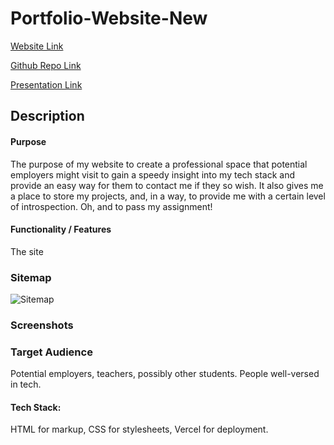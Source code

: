 # Portfolio-Website-New

[Website Link](https://portfolio-website-new-gilt.vercel.app/)

[Github Repo Link](https://github.com/CallanVass/Portfolio-Website-New)

[Presentation Link]()

## Description

#### Purpose

The purpose of my website to create a professional space that potential employers might visit to gain a speedy insight into my tech stack and provide an easy way for them to contact me if they so wish. It also gives me a place to store my projects, and, in a way, to provide me with a certain level of introspection. Oh, and to pass my assignment!

#### Functionality / Features

The site 

### Sitemap

![Sitemap](sitemap.png)

### Screenshots





### Target Audience

Potential employers, teachers, possibly other students. People well-versed in tech.

#### Tech Stack:

HTML for markup, CSS for stylesheets, Vercel for deployment.